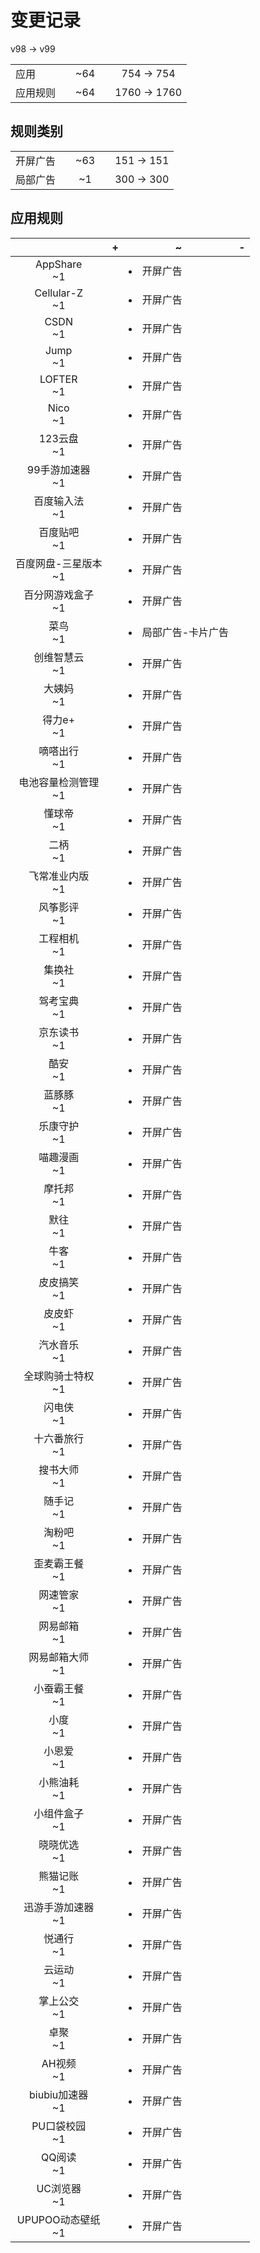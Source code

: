 # 变更记录

v98 -> v99

||||||
|-|:-:|:-:|:-:|:-:|
|应用||~64||754 -> 754|
|应用规则||~64||1760 -> 1760|

## 规则类别

||||||
|-|:-:|:-:|:-:|:-:|
|开屏广告||~63||151 -> 151|
|局部广告||~1||300 -> 300|

## 应用规则

||+|~|-|
|:-:|-|-|-|
|AppShare<br>~1||<li>开屏广告||
|Cellular-Z<br>~1||<li>开屏广告||
|CSDN<br>~1||<li>开屏广告||
|Jump<br>~1||<li>开屏广告||
|LOFTER<br>~1||<li>开屏广告||
|Nico<br>~1||<li>开屏广告||
|123云盘<br>~1||<li>开屏广告||
|99手游加速器<br>~1||<li>开屏广告||
|百度输入法<br>~1||<li>开屏广告||
|百度贴吧<br>~1||<li>开屏广告||
|百度网盘-三星版本<br>~1||<li>开屏广告||
|百分网游戏盒子<br>~1||<li>开屏广告||
|菜鸟<br>~1||<li>局部广告-卡片广告||
|创维智慧云<br>~1||<li>开屏广告||
|大姨妈<br>~1||<li>开屏广告||
|得力e+<br>~1||<li>开屏广告||
|嘀嗒出行<br>~1||<li>开屏广告||
|电池容量检测管理<br>~1||<li>开屏广告||
|懂球帝<br>~1||<li>开屏广告||
|二柄<br>~1||<li>开屏广告||
|飞常准业内版<br>~1||<li>开屏广告||
|风筝影评<br>~1||<li>开屏广告||
|工程相机<br>~1||<li>开屏广告||
|集换社<br>~1||<li>开屏广告||
|驾考宝典<br>~1||<li>开屏广告||
|京东读书<br>~1||<li>开屏广告||
|酷安<br>~1||<li>开屏广告||
|蓝豚豚<br>~1||<li>开屏广告||
|乐康守护<br>~1||<li>开屏广告||
|喵趣漫画<br>~1||<li>开屏广告||
|摩托邦<br>~1||<li>开屏广告||
|默往<br>~1||<li>开屏广告||
|牛客<br>~1||<li>开屏广告||
|皮皮搞笑<br>~1||<li>开屏广告||
|皮皮虾<br>~1||<li>开屏广告||
|汽水音乐<br>~1||<li>开屏广告||
|全球购骑士特权<br>~1||<li>开屏广告||
|闪电侠<br>~1||<li>开屏广告||
|十六番旅行<br>~1||<li>开屏广告||
|搜书大师<br>~1||<li>开屏广告||
|随手记<br>~1||<li>开屏广告||
|淘粉吧<br>~1||<li>开屏广告||
|歪麦霸王餐<br>~1||<li>开屏广告||
|网速管家<br>~1||<li>开屏广告||
|网易邮箱<br>~1||<li>开屏广告||
|网易邮箱大师<br>~1||<li>开屏广告||
|小蚕霸王餐<br>~1||<li>开屏广告||
|小度<br>~1||<li>开屏广告||
|小恩爱<br>~1||<li>开屏广告||
|小熊油耗<br>~1||<li>开屏广告||
|小组件盒子<br>~1||<li>开屏广告||
|晓晓优选<br>~1||<li>开屏广告||
|熊猫记账<br>~1||<li>开屏广告||
|迅游手游加速器<br>~1||<li>开屏广告||
|悦通行<br>~1||<li>开屏广告||
|云运动<br>~1||<li>开屏广告||
|掌上公交<br>~1||<li>开屏广告||
|卓聚<br>~1||<li>开屏广告||
|AH视频<br>~1||<li>开屏广告||
|biubiu加速器<br>~1||<li>开屏广告||
|PU口袋校园<br>~1||<li>开屏广告||
|QQ阅读<br>~1||<li>开屏广告||
|UC浏览器<br>~1||<li>开屏广告||
|UPUPOO动态壁纸<br>~1||<li>开屏广告||
